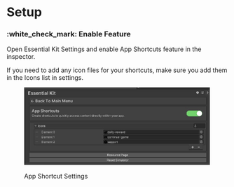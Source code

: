 # Setup

### :white\_check\_mark: Enable Feature

Open Essential Kit Settings and enable App Shortcuts feature in the inspector.



If you need to add any icon files for your shortcuts, make sure you add them in the Icons list in settings.

<figure><img src="../../.gitbook/assets/app-shortcuts-settings.jpg" alt=""><figcaption><p>App Shortcut Settings</p></figcaption></figure>

